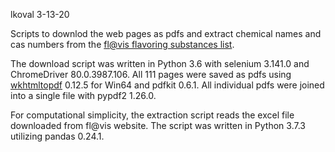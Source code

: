 lkoval
3-13-20

Scripts to downlod the web pages as pdfs and extract chemical names and cas numbers from the [fl@vis flavoring substances list](http://ec.europa.eu/food/food/chemicalsafety/flavouring/database/). 

The download script was written in Python 3.6 with selenium 3.141.0 and ChromeDriver 80.0.3987.106. All 111 pages were saved as pdfs using [wkhtmltopdf](https://wkhtmltopdf.org/downloads.html) 0.12.5 for Win64 and pdfkit 0.6.1. All individual pdfs were joined into a single file with pypdf2 1.26.0.

For computational simplicity, the extraction script reads the excel file downloaded from fl@vis website. The script was written in Python 3.7.3 utilizing pandas 0.24.1.
